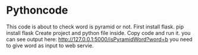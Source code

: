 # Pythoncode

This code is about to check word is pyramid or not.
First install flask. pip install flask
Create project and python file inside. Copy code and run it. you can see output here: http://127.0.0.1:5000/isPyramidWord?word=b
you need to give word as input to web servie.
